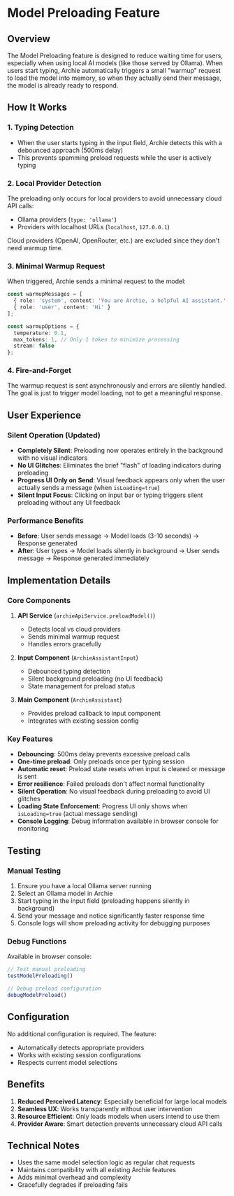 # Model Preloading Feature

## Overview

The Model Preloading feature is designed to reduce waiting time for users, especially when using local AI models (like those served by Ollama). When users start typing, Archie automatically triggers a small "warmup" request to load the model into memory, so when they actually send their message, the model is already ready to respond.

## How It Works

### 1. Typing Detection
- When the user starts typing in the input field, Archie detects this with a debounced approach (500ms delay)
- This prevents spamming preload requests while the user is actively typing

### 2. Local Provider Detection
The preloading only occurs for local providers to avoid unnecessary cloud API calls:
- Ollama providers (`type: 'ollama'`)
- Providers with localhost URLs (`localhost`, `127.0.0.1`)

Cloud providers (OpenAI, OpenRouter, etc.) are excluded since they don't need warmup time.

### 3. Minimal Warmup Request
When triggered, Archie sends a minimal request to the model:
```typescript
const warmupMessages = [
  { role: 'system', content: 'You are Archie, a helpful AI assistant.' },
  { role: 'user', content: 'Hi' }
];

const warmupOptions = {
  temperature: 0.1,
  max_tokens: 1, // Only 1 token to minimize processing
  stream: false
};
```

### 4. Fire-and-Forget
The warmup request is sent asynchronously and errors are silently handled. The goal is just to trigger model loading, not to get a meaningful response.

## User Experience

### Silent Operation (Updated)
- **Completely Silent**: Preloading now operates entirely in the background with no visual indicators
- **No UI Glitches**: Eliminates the brief "flash" of loading indicators during preloading
- **Progress UI Only on Send**: Visual feedback appears only when the user actually sends a message (when `isLoading=true`)
- **Silent Input Focus**: Clicking on input bar or typing triggers silent preloading without any UI feedback

### Performance Benefits
- **Before**: User sends message → Model loads (3-10 seconds) → Response generated
- **After**: User types → Model loads silently in background → User sends message → Response generated immediately

## Implementation Details

### Core Components

1. **API Service** (`archieApiService.preloadModel()`)
   - Detects local vs cloud providers
   - Sends minimal warmup request
   - Handles errors gracefully

2. **Input Component** (`ArchieAssistantInput`)
   - Debounced typing detection
   - Silent background preloading (no UI feedback)
   - State management for preload status

3. **Main Component** (`ArchieAssistant`)
   - Provides preload callback to input component
   - Integrates with existing session config

### Key Features

- **Debouncing**: 500ms delay prevents excessive preload calls
- **One-time preload**: Only preloads once per typing session
- **Automatic reset**: Preload state resets when input is cleared or message is sent
- **Error resilience**: Failed preloads don't affect normal functionality
- **Silent Operation**: No visual feedback during preloading to avoid UI glitches
- **Loading State Enforcement**: Progress UI only shows when `isLoading=true` (actual message sending)
- **Console Logging**: Debug information available in browser console for monitoring

## Testing

### Manual Testing
1. Ensure you have a local Ollama server running
2. Select an Ollama model in Archie
3. Start typing in the input field (preloading happens silently in background)
4. Send your message and notice significantly faster response time
5. Console logs will show preloading activity for debugging purposes

### Debug Functions
Available in browser console:
```javascript
// Test manual preloading
testModelPreloading()

// Debug preload configuration
debugModelPreload()
```

## Configuration

No additional configuration is required. The feature:
- Automatically detects appropriate providers
- Works with existing session configurations
- Respects current model selections

## Benefits

1. **Reduced Perceived Latency**: Especially beneficial for large local models
2. **Seamless UX**: Works transparently without user intervention
3. **Resource Efficient**: Only loads models when users intend to use them
4. **Provider Aware**: Smart detection prevents unnecessary cloud API calls

## Technical Notes

- Uses the same model selection logic as regular chat requests
- Maintains compatibility with all existing Archie features
- Adds minimal overhead and complexity
- Gracefully degrades if preloading fails 